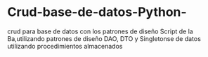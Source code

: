 # Crud-base-de-datos-Python-
crud para base de datos con los patrones de  diseño Script de la Ba,utilizando patrones de diseño DAO, DTO y Singletonse de datos utilizando procedimientos almacenados
